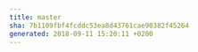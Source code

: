 ```yaml
---
title: master
sha: 7b1109fbf4fcddc53ea8d43761cae90382f45264
generated: 2018-09-11 15:20:11 +0200
---
```

